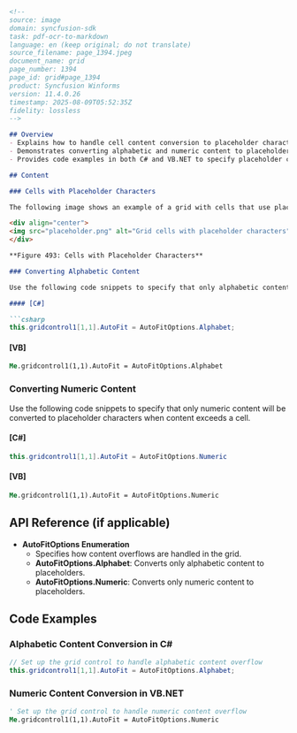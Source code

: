 ```markdown
<!--
source: image
domain: syncfusion-sdk
task: pdf-ocr-to-markdown
language: en (keep original; do not translate)
source_filename: page_1394.jpeg
document_name: grid
page_number: 1394
page_id: grid#page_1394
product: Syncfusion Winforms
version: 11.4.0.26
timestamp: 2025-08-09T05:52:35Z
fidelity: lossless
-->

## Overview
- Explains how to handle cell content conversion to placeholder characters.
- Demonstrates converting alphabetic and numeric content to placeholders when content exceeds a cell.
- Provides code examples in both C# and VB.NET to specify placeholder conversion logic.

## Content

### Cells with Placeholder Characters

The following image shows an example of a grid with cells that use placeholder characters to handle content overflow.

<div align="center">
<img src="placeholder.png" alt="Grid cells with placeholder characters" />
</div>

**Figure 493: Cells with Placeholder Characters**

### Converting Alphabetic Content

Use the following code snippets to specify that only alphabetic content will be converted to placeholder characters when content exceeds a cell.

#### [C#]

```csharp
this.gridcontrol1[1,1].AutoFit = AutoFitOptions.Alphabet;
```

#### [VB]

```vb
Me.gridcontrol1(1,1).AutoFit = AutoFitOptions.Alphabet
```

### Converting Numeric Content

Use the following code snippets to specify that only numeric content will be converted to placeholder characters when content exceeds a cell.

#### [C#]

```csharp
this.gridcontrol1[1,1].AutoFit = AutoFitOptions.Numeric
```

#### [VB]

```vb
Me.gridcontrol1(1,1).AutoFit = AutoFitOptions.Numeric
```

## API Reference (if applicable)

- **AutoFitOptions Enumeration**
  - Specifies how content overflows are handled in the grid.
  - **AutoFitOptions.Alphabet**: Converts only alphabetic content to placeholders.
  - **AutoFitOptions.Numeric**: Converts only numeric content to placeholders.

## Code Examples

### Alphabetic Content Conversion in C#

```csharp
// Set up the grid control to handle alphabetic content overflow
this.gridcontrol1[1,1].AutoFit = AutoFitOptions.Alphabet;
```

### Numeric Content Conversion in VB.NET

```vb
' Set up the grid control to handle numeric content overflow
Me.gridcontrol1(1,1).AutoFit = AutoFitOptions.Numeric
```

<!-- tags: [syncfusion-sdk, winforms, grid, placeholder, alphabetic, numeric, content overflow] -->
```